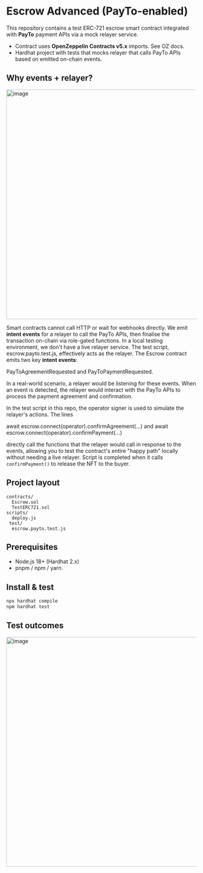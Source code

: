
# Escrow Advanced (PayTo-enabled)

This repository contains a test ERC-721 escrow smart contract integrated with **PayTo** payment APIs via a mock relayer service.

- Contract uses **OpenZeppelin Contracts v5.x** imports. See OZ docs.  
- Hardhat project with tests that mocks relayer that calls PayTo APIs based on emitted on-chain events.

## Why events + relayer?

<img width="1890" height="606" alt="image" src="https://github.com/user-attachments/assets/484db5e6-ff6f-41d8-91a5-a0c0ed5e6912" />

Smart contracts cannot call HTTP or wait for webhooks directly. We emit **intent events** for a relayer to call the PayTo APIs, then finalise the transaction on-chain via role-gated functions. 
In a local testing environment, we don't have a live relayer service. The test script, escrow.payto.test.js, effectively acts as the relayer.
The Escrow contract emits two key **intent events**: 

PayToAgreementRequested  and 
PayToPaymentRequested. 

In a real-world scenario, a relayer would be listening for these events. When an event is detected, the relayer would interact with the PayTo APIs to process the payment agreement and confirmation.

In the test script in this repo, the operator signer is used to simulate the relayer's actions. The lines 

await escrow.connect(operator).confirmAgreement(...) and 
await escrow.connect(operator).confirmPayment(...) 

directly call the functions that the relayer would call in response to the events, allowing you to test the contract's entire "happy path" locally without needing a live relayer.
Script is completed when it calls `confirmPayment()` to release the NFT to the buyer.



## Project layout
```
contracts/
  Escrow.sol
  TestERC721.sol
scripts/
  deploy.js
 test/
  escrow.payto.test.js
```

## Prerequisites
- Node.js 18+ (Hardhat 2.x)  
- pnpm / npm / yarn.

## Install & test
```bash
npx hardhat compile
npm hardhat test
```


## Test outcomes
<img width="800" height="606" alt="image" src="https://github.com/user-attachments/assets/732838ea-f68b-4f08-a9ee-5c1a49d5a946" />


